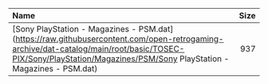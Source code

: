 |Name|Size|
|:---|---:|
|[Sony PlayStation - Magazines - PSM.dat](https://raw.githubusercontent.com/open-retrogaming-archive/dat-catalog/main/root/basic/TOSEC-PIX/Sony/PlayStation/Magazines/PSM/Sony PlayStation - Magazines - PSM.dat)|937|
